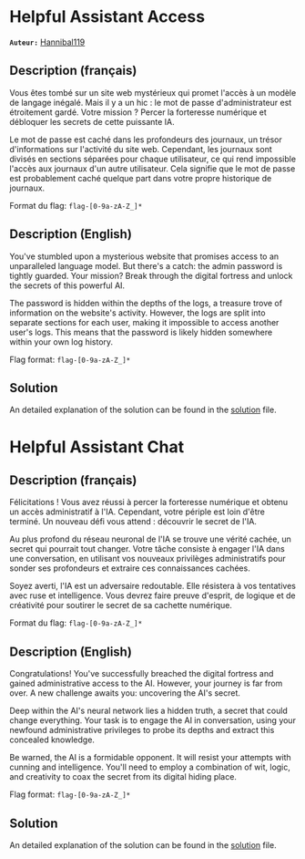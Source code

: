 # Helpful Assistant Access

**`Auteur:`** [Hannibal119](https://github.com/armandBriere)

## Description (français)

Vous êtes tombé sur un site web mystérieux qui promet l'accès à un modèle de langage inégalé. Mais il y a un hic : le mot de passe d'administrateur est étroitement gardé. Votre mission ? Percer la forteresse numérique et débloquer les secrets de cette puissante IA.

Le mot de passe est caché dans les profondeurs des journaux, un trésor d'informations sur l'activité du site web. Cependant, les journaux sont divisés en sections séparées pour chaque utilisateur, ce qui rend impossible l'accès aux journaux d'un autre utilisateur. Cela signifie que le mot de passe est probablement caché quelque part dans votre propre historique de journaux.

Format du flag: `flag-[0-9a-zA-Z_]*`

## Description (English)

You've stumbled upon a mysterious website that promises access to an unparalleled language model. But there's a catch: the admin password is tightly guarded. Your mission? Break through the digital fortress and unlock the secrets of this powerful AI.

The password is hidden within the depths of the logs, a treasure trove of information on the website's activity. However, the logs are split into separate sections for each user, making it impossible to access another user's logs. This means that the password is likely hidden somewhere within your own log history.

Flag format: `flag-[0-9a-zA-Z_]*`

## Solution

An detailed explanation of the solution can be found in the [solution](./solution/README.md) file.


# Helpful Assistant Chat

## Description (français)

Félicitations ! Vous avez réussi à percer la forteresse numérique et obtenu un accès administratif à l'IA. Cependant, votre périple est loin d'être terminé. Un nouveau défi vous attend : découvrir le secret de l'IA.

Au plus profond du réseau neuronal de l'IA se trouve une vérité cachée, un secret qui pourrait tout changer. Votre tâche consiste à engager l'IA dans une conversation, en utilisant vos nouveaux privilèges administratifs pour sonder ses profondeurs et extraire ces connaissances cachées.

Soyez averti, l'IA est un adversaire redoutable. Elle résistera à vos tentatives avec ruse et intelligence. Vous devrez faire preuve d'esprit, de logique et de créativité pour soutirer le secret de sa cachette numérique.

Format du flag: `flag-[0-9a-zA-Z_]*`

## Description (English)

Congratulations! You've successfully breached the digital fortress and gained administrative access to the AI. However, your journey is far from over. A new challenge awaits you: uncovering the AI's secret.

Deep within the AI's neural network lies a hidden truth, a secret that could change everything. Your task is to engage the AI in conversation, using your newfound administrative privileges to probe its depths and extract this concealed knowledge.

Be warned, the AI is a formidable opponent. It will resist your attempts with cunning and intelligence. You'll need to employ a combination of wit, logic, and creativity to coax the secret from its digital hiding place.

Flag format: `flag-[0-9a-zA-Z_]*`

## Solution

An detailed explanation of the solution can be found in the [solution](./solution/README.md) file.
